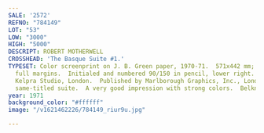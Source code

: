 ```yaml
---
SALE: '2572'
REFNO: "784149"
LOT: "53"
LOW: "3000"
HIGH: "5000"
DESCRIPT: ROBERT MOTHERWELL
CROSSHEAD: 'The Basque Suite #1.'
TYPESET: Color screenprint on J. B. Green paper, 1970-71.  571x442 mm; 22½x17⅜ inches,
  full margins.  Initialed and numbered 90/150 in pencil, lower right.  Printed by
  Kelpra Studio, London.  Published by Marlborough Graphics, Inc., London.  From the
  same-titled suite.  A very good impression with strong colors.  Belknap 50.
year: 1971
background_color: "#ffffff"
image: "/v1621462226/784149_riur9u.jpg"

---
```

